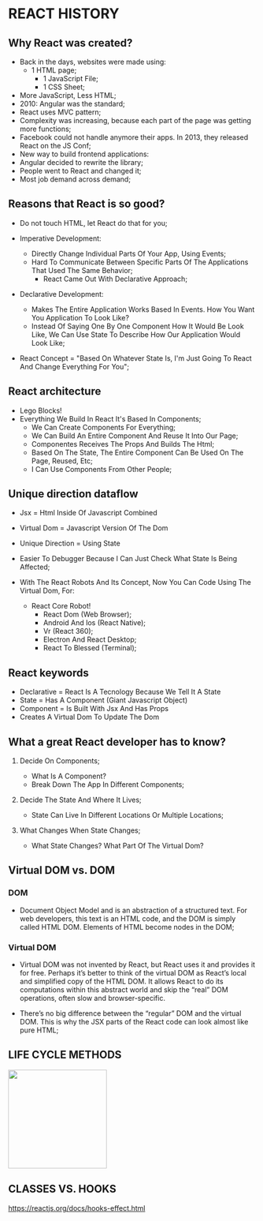 # REACT HISTORY

## Why React was created?
- Back in the days, websites were made using:
  - 1 HTML page;
	- 1 JavaScript File;
	- 1 CSS Sheet;
- More JavaScript, Less HTML;
- 2010: Angular was the standard;
- React uses MVC pattern;
- Complexity was increasing, because each part of the page was getting more functions;
- Facebook could not handle anymore their apps. In 2013, they released React on the JS Conf;
- New way to build frontend applications:
- Angular decided to rewrite the library;
- People went to React and changed it;
- Most job demand across demand;

## Reasons that React is so good?
- Do not touch HTML, let React do that for you;

- Imperative Development: 
  - Directly Change Individual Parts Of Your App, Using Events;
  - Hard To Communicate Between Specific Parts Of The Applications That Used The Same Behavior;
	- React Came Out With Declarative Approach;
	
- Declarative Development:
	- Makes The Entire Application Works Based In Events. How You Want You Application To Look Like?
	- Instead Of Saying One By One Component How It Would Be Look Like, We Can Use State To Describe How Our Application Would Look Like;

- React Concept = "Based On Whatever State Is, I'm Just Going To React And Change Everything For You";

## React architecture
- Lego Blocks!
- Everything We Build In React It's Based In Components;
    - We Can Create Components For Everything;
	- We Can Build An Entire Component And Reuse It Into Our Page;
	- Componentes Receives The Props And Builds The Html;
	- Based On The State, The Entire Component Can Be Used On The Page, Reused, Etc;
    - I Can Use Components From Other People;

## Unique direction dataflow
- Jsx = Html Inside Of Javascript Combined
- Virtual Dom = Javascript Version Of The Dom
- Unique Direction = Using State
- Easier To Debugger Because I Can Just Check What State Is Being Affected;

- With The React Robots And Its Concept, Now You Can Code Using The Virtual Dom, For:
	- React Core Robot!
	    - React Dom (Web Browser);
		- Android And Ios (React Native);
		- Vr (React 360);
		- Electron And React Desktop;
        - React To Blessed (Terminal);

## React keywords
- Declarative = React Is A Tecnology Because We Tell It A State
- State = Has A Component (Giant Javascript Object)
- Component = Is Built With Jsx And Has Props
- Creates A Virtual Dom To Update The Dom

## What a great React developer has to know?
1. Decide On Components;
    - What Is A Component?
	- Break Down The App In Different Components;
	
2. Decide The State And Where It Lives;
	- State Can Live In Different Locations Or Multiple Locations;

3. What Changes When State Changes;
    - What State Changes? What Part Of The Virtual Dom?

## Virtual DOM vs. DOM

### DOM
- Document Object Model and is an abstraction of a structured text. For web developers, this text is an HTML code, and the DOM is simply called HTML DOM. Elements of HTML become nodes in the DOM;

### Virtual DOM
- Virtual DOM was not invented by React, but React uses it and provides it for free.
Perhaps it’s better to think of the virtual DOM as React’s local and simplified copy of the HTML DOM. It allows React to do its computations within this abstract world and skip the “real” DOM operations, often slow and browser-specific.

- There’s no big difference between the “regular” DOM and the virtual DOM. This is why the JSX parts of the React code can look almost like pure HTML;

## LIFE CYCLE METHODS
<img src="#" width=200 />

## CLASSES VS. HOOKS
https://reactjs.org/docs/hooks-effect.html
